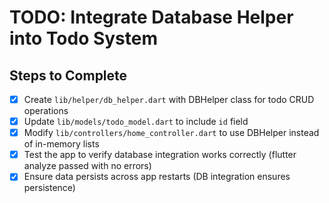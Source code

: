 # TODO: Integrate Database Helper into Todo System

## Steps to Complete
- [x] Create `lib/helper/db_helper.dart` with DBHelper class for todo CRUD operations
- [x] Update `lib/models/todo_model.dart` to include `id` field
- [x] Modify `lib/controllers/home_controller.dart` to use DBHelper instead of in-memory lists
- [x] Test the app to verify database integration works correctly (flutter analyze passed with no errors)
- [x] Ensure data persists across app restarts (DB integration ensures persistence)
